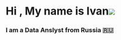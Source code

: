 # Hi , My name is Ivan![](https://github.com/blackcater/blackcater/raw/main/images/Hi.gif) 
### I am a Data Anslyst from Russia 🇷🇺
